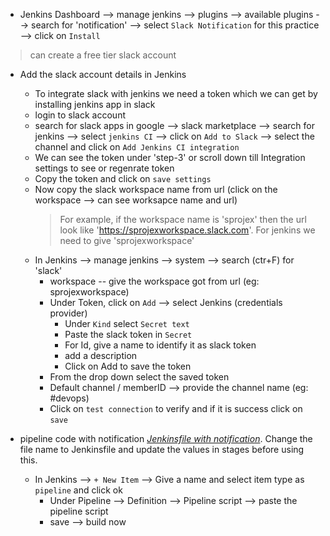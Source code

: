 * Jenkins Dashboard --> manage jenkins --> plugins --> available plugins --> search for 'notification' --> select `Slack Notification` for this practice --> click on `Install`
> can create a free tier slack account
* Add the slack account details in Jenkins
    - To integrate slack with jenkins we need a token which we can get by installing jenkins app in slack
    - login to slack account
    - search for slack apps in google --> slack marketplace --> search for jenkins --> select `jenkins CI` --> click on `Add to Slack` --> select the channel and click on `Add Jenkins CI integration`
    - We can see the token under 'step-3' or scroll down till Integration settings to see or regenrate token
    - Copy the token and click on `save settings`
    - Now copy the slack workspace name from url (click on the workspace --> can see worksapce name and url)
        > For example, if the workspace name is 'sprojex' then the url look like 'https://sprojexworkspace.slack.com'. For jenkins we need to give 'sprojexworkspace'
    - In Jenkins --> manage jenkins --> system --> search (ctr+F) for 'slack'
        - workspace -- give the workspace got from url (eg: sprojexworkspace)
        - Under Token, click on `Add` --> select Jenkins (credentials provider)
            * Under `Kind` select `Secret text`
            * Paste the slack token in `Secret`
            * For Id, give a name to identify it as slack token
            * add a description
            * Click on Add to save the token
        - From the drop down select the saved token
        - Default channel / memberID --> provide the channel name (eg: #devops)
        - Click on `test connection` to verify and if it is success click on `save`

* pipeline code with notification [_Jenkinsfile with notification_](Jenkinsfile-with-Notification). Change the file name to Jenkinsfile and update the values in stages before using this.

    - In Jenkins --> `+ New Item` --> Give a name and select item type as `pipeline` and click ok
        - Under Pipeline --> Definition --> Pipeline script --> paste the pipeline script
        - save --> build now